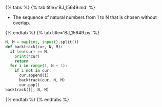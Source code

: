 {% tabs %}
{% tab title='BJ_15649.md' %}

* The sequence of natural numbers from 1 to N that is chosen without overlap.

{% endtab %}
{% tab title='BJ_15649.py' %}

```py
N, M = map(int, input().split())
def backtrack(cur, N, M):
  if len(cur) == M:
    print(*cur)
    return
  for i in range(1, N + 1):
    if i not in cur:
      cur.append(i)
      backtrack(cur, N, M)
      cur.pop()
backtrack([], N, M)
```

{% endtab %}
{% endtabs %}